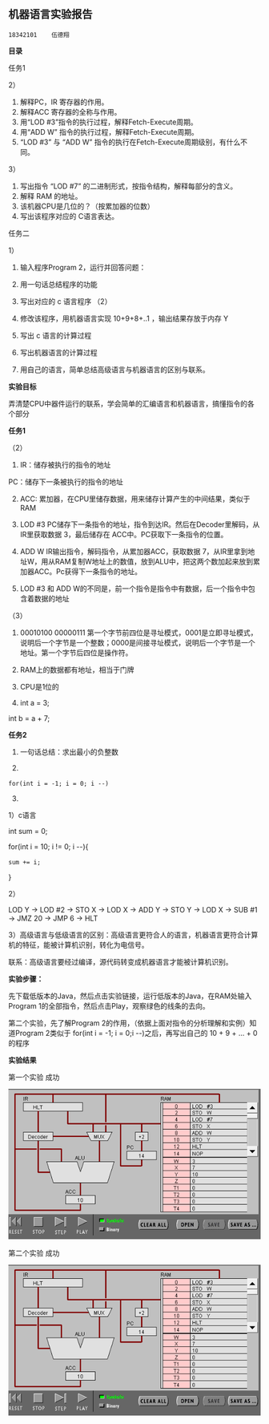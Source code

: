机器语言实验报告
------
    18342101    伍德翔 

**目录**

任务1

2）

1. 解释PC，IR 寄存器的作用。
2. 解释ACC 寄存器的全称与作用。
3. 用“LOD #3”指令的执行过程，解释Fetch-Execute周期。
4. 用“ADD W” 指令的执行过程，解释Fetch-Execute周期。
5. “LOD #3” 与 “ADD W” 指令的执行在Fetch-Execute周期级别，有什么不同。

3）
1. 写出指令 “LOD #7” 的二进制形式，按指令结构，解释每部分的含义。
2. 解释 RAM 的地址。
3. 该机器CPU是几位的？（按累加器的位数）
4. 写出该程序对应的 C语言表达。

任务二

1）
1. 输入程序Program 2，运行并回答问题：
2. 用一句话总结程序的功能
3. 写出对应的 c 语言程序
（2）

1. 修改该程序，用机器语言实现 10+9+8+..1 ，输出结果存放于内存 Y
2. 写出 c 语言的计算过程
3. 写出机器语言的计算过程
4. 用自己的语言，简单总结高级语言与机器语言的区别与联系。


**实验目标**

弄清楚CPU中器件运行的联系，学会简单的汇编语言和机器语言，搞懂指令的各个部分


**任务1**

（2）

1. IR：储存被执行的指令的地址

PC：储存下一条被执行的指令的地址

2. ACC: 累加器，在CPU里储存数据，用来储存计算产生的中间结果，类似于RAM

3. LOD #3 PC储存下一条指令的地址，指令到达IR。然后在Decoder里解码，从IR里获取数据 3，最后储存在 ACC中。PC获取下一条指令的位置。

4. ADD W IR输出指令，解码指令，从累加器ACC，获取数据 7，从IR里拿到地址W，用从RAM复制W地址上的数值，放到ALU中，把这两个数加起来放到累加器ACC。Pc获得下一条指令的地址。

5. LOD #3 和 ADD W的不同是，前一个指令是指令中有数据，后一个指令中包含着数据的地址

（3）

1. 00010100 00000111
第一个字节前四位是寻址模式，0001是立即寻址模式，说明后一个字节是一个整数；0000是间接寻址模式，说明后一个字节是一个地址。第一个字节后四位是操作符。

2. RAM上的数据都有地址，相当于门牌

3. CPU是1位的

4. int a = 3;

int b = a + 7;

**任务2**

1. 一句话总结：求出最小的负整数

2.    

    for(int i = -1; i = 0; i --)

3. 

1）c语言

int sum = 0;

for(int i = 10; i != 0; i --){

    sum += i;

}

2）

 LOD Y -> LOD #2 ->  STO X -> LOD X -> ADD Y -> STO  Y -> LOD X -> SUB #1 -> JMZ 20 -> JMP  6 -> HLT

3）高级语言与低级语言的区别：高级语言更符合人的语言，机器语言更符合计算机的特征，能被计算机识别，转化为电信号。

联系：高级语言要经过编译，源代码转变成机器语言才能被计算机识别。


**实验步骤：**

先下载低版本的Java，然后点击实验链接，运行低版本的Java，在RAM处输入Program 1的全部指令，然后点击Play，观察绿色的线条的去向。

第二个实验，先了解Program 2的作用，（依据上面对指令的分析理解和实例）知道Program 2类似于 for(int i = -1; i = 0;i --)之后，再写出自己的 10 + 9 + ... + 0 的程序

**实验结果**

第一个实验 成功

![](images/CPU.png)

第二个实验 成功

![](images/CPU.png)


